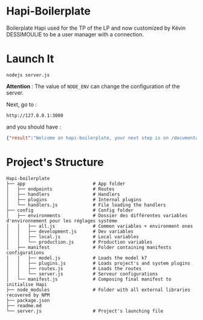 # Hapi-Boilerplate
Boilerplate Hapi used for the TP of the LP and now customized by Kévin DESSIMOULIE to be a user manager with a connection.

# Launch It

```
nodejs server.js
```

**Attention** : The value of `NODE_ENV` can change the configuration of the server.

Next, go to :

```
http://127.0.0.1:3000
```

and you should have :

```json
{"result":"Welcome on hapi-boilerplate, your next step is on /documentation"}
```

# Project's Structure

```
Hapi-boilerplate
├── app                         # App folder
│   ├── endpoints               # Routes
│   ├── handlers                # Handlers
│   ├── plugins                 # Internal plugins
│   └── handlers.js             # File loading the handlers
├── config                      # Config folder
│   ├── environments            # Dossier des différentes variables d'environnement pour les réglages système
│   │   ├── all.js              # Common variables + environment ones
│   │   ├── development.js      # Dev variables
│   │   ├── local.js            # Local variables
│   │   └── production.js       # Production variables
│   ├── manifest                # Folder containing manifests configurations
│   │   ├── model.js            # Loads the model k7
│   │   ├── plugins.js          # Loads project's and system plugins
│   │   ├── routes.js           # Loads the routes
│   │   └── server.js           # Serveur configurations
│   └── manifest.js             # Composing final manifest to initialise Hapi
├── node_modules                # Folder with all external libraries recovered by NPM
├── package.json
├── readme.md
└── server.js                   # Project's launching file
```